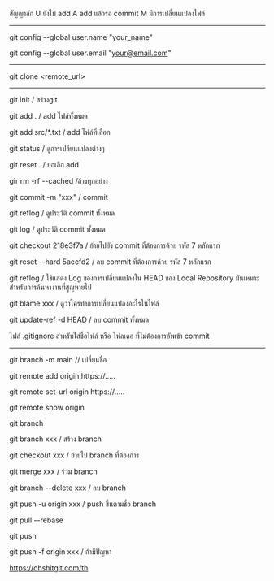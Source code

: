 สัญญาลัก U ยังไม่  add
	A  add แล้วรอ commit
	M มีการเปลี่ยนแปลงไฟล์
___________________________________________
git config --global user.name "your_name"

git config --global user.email "your@email.com"
_____________________________________________
git clone <remote_url>
__________________________________________
git init    / สร้างgit

git add .             / add ไฟล์ทั้งหมด

git add src/*.txt    / add ไฟล์ที่เลือก

git status / ดูการเปลียนแปลงต่างๆ

git reset .  / ยกเลิก add

gir rm -rf --cached /ล้างทุกอย่าง

git commit -m "xxx"   / commit

git reflog  / ดูประวัติ commit ทั้งหมด

git log / ดูประวัติ commit ทั้งหมด

git checkout 218e3f7a   / ย้ายไปยัง commit ที่ต้องการด้วย รหัส 7 หลักแรก

git reset --hard 5aecfd2 / ลบ commit  ที่ต้องการด้วย รหัส 7 หลักแรก

git reflog / ใช้แสดง Log ของการเปลี่ยนแปลงใน HEAD ของ Local Repository มันเหมาะสำหรับการค้นหางานที่สูญหายไป

git blame xxx / ดูว่าใครทำการเปลี่ยนแปลงอะไรในไฟล์

git update-ref -d HEAD / ลบ commit ทั้งหมด

ไฟล์ .gitignore สำหรับใส่ชื่อไฟล์ หรือ โฟลเดอ ที่ไม่ต้องการอัพเข้า commit

______________________________________________________________
git branch -m main // เปลี่ยนชื่อ


git remote add origin https://.....

git remote set-url origin https://.....

git remote show origin

git branch 

git branch xxx / สร้าง branch 

git checkout xxx / ย้ายไป branch ที่ต้องการ

git merge xxx / ร่วม branch

git branch --delete xxx  / ลบ branch 

git push -u origin xxx   / push ขึ้นตามชื่อ branch

git pull --rebase

git push

git push -f origin xxx / ถ้ามีปัญหา

https://ohshitgit.com/th
